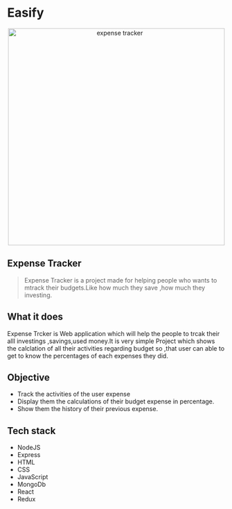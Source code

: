 # Easify

<div align="center">
  <img width="500" alt="expense tracker" src="file:///C:/Users/IT%20SOLUTIONS/Desktop/expense.PNG">
</div>

## Expense Tracker

> Expense Tracker is a project made for helping people who wants to mtrack their budgets.Like how much they save ,how much they investing.



## What it does
Expense Trcker is Web application which will help the people to trcak their alll investings ,savings,used money.It is very simple Project which shows the calclation of all their activities regarding budget so ,that user can able to get to know the percentages of each expenses they did.
## Objective
- Track the activities of the  user expense
- Display them the calculations of their budget expense in percentage.
- Show them the history of their previous expense.


## Tech stack
- NodeJS
- Express
- HTML
- CSS
- JavaScript
- MongoDb
- React
- Redux







